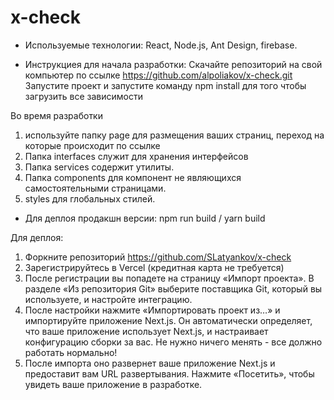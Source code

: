 # x-check
- Используемые технологии:
React,
Node.js,
Ant Design,
firebase.

 - Инструкциея для начала разработки:
Скачайте репозиторий на свой компьютер по ссылке https://github.com/alpoliakov/x-check.git
Запустите проект и запустите команду npm install  для того чтобы загрузить все зависимости

Во время разработки
1. используйте папку  page для размещения ваших страниц, переход на которые происходит по ссылке
2. Папка interfaces служит для хранения интерфейсов
3. Папка services содержит утилиты.
4. Папка components для компонент не являющихся самостоятельными страницами.
5. styles для глобальных стилей.

 - Для деплоя продакшн версии:
npm run build / yarn build

Для деплоя:
1) Форкните репозиторий https://github.com/SLatyankov/x-check
2) Зарегистрируйтесь в Vercel (кредитная карта не требуется)
3) После регистрации вы попадете на страницу «Импорт проекта». В разделе «Из репозитория Git» выберите поставщика Git, который вы используете, и настройте интеграцию.
4) После настройки нажмите «Импортировать проект из…» и импортируйте приложение Next.js. Он автоматически определяет, что ваше приложение использует Next.js, и настраивает конфигурацию сборки за вас. Не нужно ничего менять - все должно работать нормально!
5) После импорта оно развернет ваше приложение Next.js и предоставит вам URL развертывания. Нажмите «Посетить», чтобы увидеть ваше приложение в разработке.